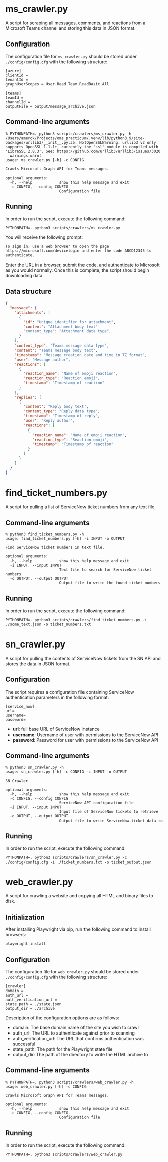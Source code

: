 # ms_crawler.py

A script for scraping all messages, comments, and reactions from a Microsoft Teams channel and storing this data in JSON format.

## Configuration

The configuration file for `ms_crawler.py` should be stored under `./config/config.cfg` with the following structure:

```text
[azure]
clientId = 
tenantId = 
graphUserScopes = User.Read Team.ReadBasic.All

[teams]
teamId = 
channelId = 
outputFile = output/message_archive.json
```

## Command-line arguments

```text
% PYTHONPATH=. python3 scripts/crawlers/ms_crawler.py -h
/Users/amerck/Projects/oms_practicum/.venv/lib/python3.9/site-packages/urllib3/__init__.py:35: NotOpenSSLWarning: urllib3 v2 only supports OpenSSL 1.1.1+, currently the 'ssl' module is compiled with 'LibreSSL 2.8.3'. See: https://github.com/urllib3/urllib3/issues/3020
  warnings.warn(
usage: ms_crawler.py [-h] -c CONFIG

Crawls Microsoft Graph API for Teams messages.

optional arguments:
  -h, --help            show this help message and exit
  -c CONFIG, --config CONFIG
                        Configuration file
```

## Running

In order to run the script, execute the following command:

```shell
PYTHONPATH=. python3 scripts/crawlers/ms_crawler.py
```

You will receive the following prompt:

```text
To sign in, use a web browser to open the page https://microsoft.com/devicelogin and enter the code ABCD12345 to authenticate.
```

Enter the URL in a browser, submit the code, and authenticate to Microsoft as you would normally. Once this is complete, the script should begin downloading data.

## Data structure

```json
{
  "message": {
    "attachments": [
      {
        "id": "Unique identifier for attachment",
        "content": "Attachment body text"
        "content_type": "Attachment data type",
      }
    ],
    "content_type": "Teams message data type",
    "content": "Teams message body text",
    "timestamp": "Message creation date and time in TZ format",
    "user": "Message author",
    "reactions": [
      {
        "reaction_name": "Name of emoji reaction",
        "reaction_type": "Reaction emoji",
        "timestamp": "Timestamp of reaction"
      }
    ],
    "replies": [
      {
        "content": "Reply body text",
        "content_type": "Reply data type",
        "timestamp": "Timestamp of reply",
        "user": "Reply author",
        "reactions": [
          {
            "reaction_name": "Name of emoji reaction",
            "reaction_type": "Reaction emoji",
            "timestamp": "Timestamp of reaction"
          }
        ]
      }
    ]
  }
}
```

# find_ticket_numbers.py

A script for pulling a list of ServiceNow ticket numbers from any text file.

## Command-line arguments

```text
% python3 find_ticket_numbers.py -h
usage: find_ticket_numbers.py [-h] -i INPUT -o OUTPUT

Find ServiceNow ticket numbers in text file.

optional arguments:
  -h, --help            show this help message and exit
  -i INPUT, --input INPUT
                        Text file to search for ServiceNow ticket numbers
  -o OUTPUT, --output OUTPUT
                        Output file to write the found ticket numbers

```

## Running

In order to run the script, execute the following command:

```shell
PYTHONPATH=. python3 scripts/crawlers/find_ticket_numbers.py -i ./some_text.json -o ticket_numbers.txt
```


# sn_crawler.py

A script for pulling the contents of ServiceNow tickets from the SN API and stores the data in JSON format.

## Configuration

The script requires a configuration file containing ServiceNow authentication parameters in the following format:

```text
[service_now]
url=
username=
password=
```

* **url**: full base URL of ServiceNow instance
* **username**: Username of user with permissions to the ServiceNow API
* **password**: Password for user with permissions to the ServiceNow API

## Command-line arguments

```text
% python3 sn_crawler.py -h         
usage: sn_crawler.py [-h] -c CONFIG -i INPUT -o OUTPUT

SN Crawler

optional arguments:
  -h, --help            show this help message and exit
  -c CONFIG, --config CONFIG
                        ServiceNow API configuration file
  -i INPUT, --input INPUT
                        Input file of ServiceNow tickets to retrieve
  -o OUTPUT, --output OUTPUT
                        Output file to write ServiceNow ticket data to

```

## Running

In order to run the script, execute the following command:

```shell
PYTHONPATH=. python3 scripts/crawlers/sn_crawler.py -c ./config/config.cfg -i ./ticket_numbers.txt -o ticket_output.json
```


# web_crawler.py

A script for crawling a website and copying all HTML and binary files to disk.

## Initialization

After installing Playwright via pip, run the following command to install browsers:

```shell
playwright install
```

## Configuration

The configuration file for `web_crawler.py` should be stored under `./config/config.cfg` with the following structure:

```text
[crawler]
domain = 
auth_url = 
auth_verification_url = 
state_path = ./state.json
output_dir = ./archive
```

Description of the configuration options are as follows:
* domain: The base domain name of the site you wish to crawl
* auth_url: The URL to authenticate against prior to scanning
* auth_verification_url: The URL that confirms authentication was successful
* state_path: The path for the Playwright state file
* output_dir: The path of the directory to write the HTML archive to

## Command-line arguments

```text
% PYTHONPATH=. python3 scripts/crawlers/web_crawler.py -h
usage: web_crawler.py [-h] -c CONFIG

Crawls Microsoft Graph API for Teams messages.

optional arguments:
  -h, --help            show this help message and exit
  -c CONFIG, --config CONFIG
                        Configuration file
```

## Running

In order to run the script, execute the following command:

```shell
PYTHONPATH=. python3 scripts/crawlers/web_crawler.py
```
